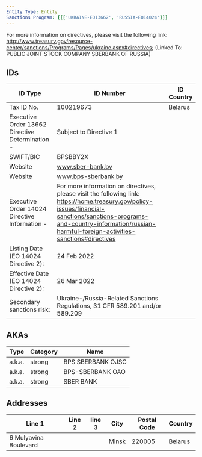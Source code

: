 ```yaml
---
Entity Type: Entity
Sanctions Program: [[['UKRAINE-EO13662', 'RUSSIA-EO14024']]]
---
```

For more information on directives, please visit the following link: http://www.treasury.gov/resource-center/sanctions/Programs/Pages/ukraine.aspx#directives; (Linked To: PUBLIC JOINT STOCK COMPANY SBERBANK OF RUSSIA)

## IDs
| ID Type | ID Number | ID Country |
|---------|-----------|------------|
| Tax ID No. | 100219673 | Belarus |
| Executive Order 13662 Directive Determination - | Subject to Directive 1 |  |
| SWIFT/BIC | BPSBBY2X |  |
| Website | www.sber-bank.by |  |
| Website | www.bps-sberbank.by |  |
| Executive Order 14024 Directive Information - | For more information on directives, please visit the following link: https://home.treasury.gov/policy-issues/financial-sanctions/sanctions-programs-and-country-information/russian-harmful-foreign-activities-sanctions#directives |  |
| Listing Date (EO 14024 Directive 2): | 24 Feb 2022 |  |
| Effective Date (EO 14024 Directive 2): | 26 Mar 2022 |  |
| Secondary sanctions risk: | Ukraine-/Russia-Related Sanctions Regulations, 31 CFR 589.201 and/or 589.209 |  |


## AKAs
| Type | Category | Name      | 
|------|----------|-----------|
| a.k.a. | strong | BPS SBERBANK OJSC |
| a.k.a. | strong | BPS-SBERBANK OAO |
| a.k.a. | strong | SBER BANK |


## Addresses
| Line 1 | Line 2 | line 3 | City | Postal Code| Country | 
|--------|--------|--------|------|------------|---------|
| 6 Mulyavina Boulevard |  |  | Minsk | 220005 | Belarus |

